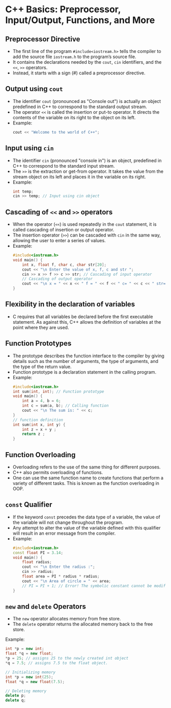 # C++ Basics: Preprocessor, Input/Output, Functions, and More

## Preprocessor Directive
- The first line of the program `#include<iostream.h>` tells the compiler to add the source file `iostream.h` to the program’s source file.
- It contains the declarations needed by the `cout`, `cin` identifiers, and the `<<`, `>>` operators.
- Instead, it starts with a sign (#) called a preprocessor directive.

## Output using `cout`
- The identifier `cout` (pronounced as "Console out") is actually an object predefined in C++ to correspond to the standard output stream.
- The operator `<<` is called the insertion or put-to operator. It directs the contents of the variable on its right to the object on its left.
- Example:
  ```cpp
  cout << "Welcome to the world of C++";
  ```

## Input using `cin`
- The identifier `cin` (pronounced "console in") is an object, predefined in C++ to correspond to the standard input stream.
- The `>>` is the extraction or get-from operator. It takes the value from the stream object on its left and places it in the variable on its right.
- Example:
  ```cpp
  int temp;
  cin >> temp; // Input using cin object
  ```

## Cascading of `<<` and `>>` operators
- When the operator (`<<`) is used repeatedly in the `cout` statement, it is called cascading of insertion or output operator.
- The insertion operator (`>>`) can be cascaded with `cin` in the same way, allowing the user to enter a series of values.
- Example:
  ```cpp
  #include<iostream.h>
  void main() {
      int x, float f, char c, char str[20];
      cout << "\n Enter the value of x, f, c and str ";
      cin >> x >> f >> c >> str; // Cascading of input operator
      // Cascading of output operator
      cout << "\n x = " << x << " f = " << f << " c= " << c << " str= " << str;
  }
  ```

## Flexibility in the declaration of variables
- C requires that all variables be declared before the first executable statement. As against this, C++ allows the definition of variables at the point where they are used.

## Function Prototypes
- The prototype describes the function interface to the compiler by giving details such as the number of arguments, the type of arguments, and the type of the return value.
- Function prototype is a declaration statement in the calling program.
- Example:
  ```cpp
  #include<iostream.h>
  int sum(int, int); // Function prototype
  void main() {
      int a = 4, b = 6;
      int c = sum(a, b); // Calling function
      cout << "\n The sum is: " << c;
  }
  // function definition
  int sum(int x, int y) {
      int z = x + y ;
      return z ;
  }
  ```

## Function Overloading
- Overloading refers to the use of the same thing for different purposes.
- C++ also permits overloading of functions.
- One can use the same function name to create functions that perform a variety of different tasks. This is known as the function overloading in OOP.

## `const` Qualifier
- If the keyword `const` precedes the data type of a variable, the value of the variable will not change throughout the program.
- Any attempt to alter the value of the variable defined with this qualifier will result in an error message from the compiler.
- Example:
  ```cpp
  #include<iostream.h>
  const float PI = 3.14;
  void main() {
      float radius;
      cout << "\n Enter the radius :";
      cin >> radius;
      float area = PI * radius * radius;
      cout << "\n Area of circle = " << area;
      // PI = PI + 1; // Error! The symbolic constant cannot be modified
  }
  ```

## `new` and `delete` Operators
- The `new` operator allocates memory from free store.
- The `delete` operator returns the allocated memory back to the free store.

Example:
```cpp
int *p = new int;
float *q = new float;
*p = 25; // assigns 25 to the newly created int object
*q = 7.5; // assigns 7.5 to the float object.

// Initializing memory
int *p = new int(25);
float *q = new float(7.5);

// Deleting memory
delete p;
delete q;
```
